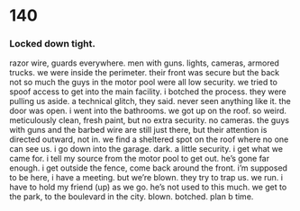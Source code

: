 # 140

### Locked down tight.

razor wire, guards everywhere. men with guns. lights, cameras, armored trucks. we were inside the perimeter. their front was secure but the back not so much the guys in the motor pool were all low security. we tried to spoof access to get into the main facility. i botched the process. they were pulling us aside. a technical glitch, they said. never seen anything like it. the door was open. i went into the bathrooms. we got up on the roof. so weird. meticulously clean, fresh paint, but no extra security. no cameras. the guys with guns and the barbed wire are still just there, but their attention is directed outward, not in. we find a sheltered spot on the roof where no one can see us. i go down into the garage. dark. a little security. i get what we came for. i tell my source from the motor pool to get out. he’s gone far enough. i get outside the fence, come back around the front. i’m supposed to be here, i have a meeting. but we’re blown. they try to trap us. we run. i have to hold my friend (up) as we go. he’s not used to this much. we get to the park, to the boulevard in the city. blown. botched. plan b time.